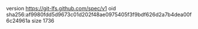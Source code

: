 version https://git-lfs.github.com/spec/v1
oid sha256:af9980fdd5d9673c01d202f48ae0975405f3f9bdf626d2a7b4dea00f6c24961a
size 1736
